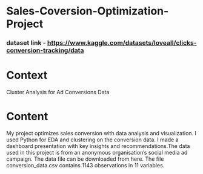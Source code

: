 # Sales-Coversion-Optimization-Project
### dataset link - https://www.kaggle.com/datasets/loveall/clicks-conversion-tracking/data
# Context
Cluster Analysis for Ad Conversions Data
# Content
My project optimizes sales conversion with data analysis and visualization. I used Python for EDA and clustering on the conversion data. I made a dashboard presentation with key insights and recommendations.The data used in this project is from an anonymous organisation’s social media ad campaign. The data file can be downloaded from here. The file conversion_data.csv contains 1143 observations in 11 variables.
